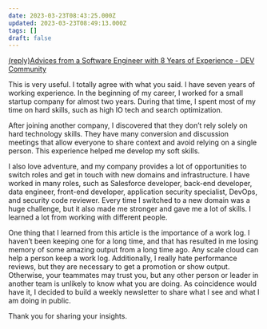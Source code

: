 ```yaml
---
date: 2023-03-23T08:43:25.000Z
updated: 2023-03-23T08:49:13.000Z
tags: []
draft: false
---
```


[(reply)Advices from a Software Engineer with 8 Years of Experience - DEV Community](https://dev.to/ruizb/advices-from-a-software-engineer-with-8-years-of-experience-2n0l)

This is very useful. I totally agree with what you said. I have seven years of working experience. In the beginning of my career, I worked for a small startup company for almost two years. During that time, I spent most of my time on hard skills, such as high IO tech and search optimization.

After joining another company, I discovered that they don’t rely solely on hard technology skills. They have many conversion and discussion meetings that allow everyone to share context and avoid relying on a single person. This experience helped me develop my soft skills.

I also love adventure, and my company provides a lot of opportunities to switch roles and get in touch with new domains and infrastructure. I have worked in many roles, such as Salesforce developer, back-end developer, data engineer, front-end developer, application security specialist, DevOps, and security code reviewer. Every time I switched to a new domain was a huge challenge, but it also made me stronger and gave me a lot of skills. I learned a lot from working with different people.

One thing that I learned from this article is the importance of a work log. I haven’t been keeping one for a long time, and that has resulted in me losing memory of some amazing output from a long time ago. Any scale cloud can help a person keep a work log. Additionally, I really hate performance reviews, but they are necessary to get a promotion or show output. Otherwise, your teammates may trust you, but any other person or leader in another team is unlikely to know what you are doing. As coincidence would have it, I decided to build a weekly newsletter to share what I see and what I am doing in public.

Thank you for sharing your insights.
